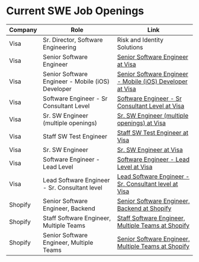 # Current SWE Job Openings

| Company          | Role               | Link                           |
|------------------|--------------------|--------------------------------|
| Visa |  Sr. Director, Software Engineering | Risk and Identity Solutions  | [ Sr. Director, Software Engineering | Risk and Identity Solutions  at Visa](https://corporate.visa.com/en/jobs/REF033799W) |
| Visa |  Senior Software Engineer  | [ Senior Software Engineer  at Visa](https://corporate.visa.com/en/jobs/REF68979J) |
| Visa |  Senior Software Engineer - Mobile (iOS) Developer  | [ Senior Software Engineer - Mobile (iOS) Developer  at Visa](https://corporate.visa.com/en/jobs/REF036626W) |
| Visa |  Software Engineer - Sr Consultant Level  | [ Software Engineer - Sr Consultant Level  at Visa](https://corporate.visa.com/en/jobs/REF036864W) |
| Visa |  Sr. SW Engineer (multiple openings)  | [ Sr. SW Engineer (multiple openings)  at Visa](https://corporate.visa.com/en/jobs/REF67290Y) |
| Visa |  Staff SW Test Engineer  | [ Staff SW Test Engineer  at Visa](https://corporate.visa.com/en/jobs/REF70419F) |
| Visa |  Sr. SW Engineer  | [ Sr. SW Engineer  at Visa](https://corporate.visa.com/en/jobs/REF70332M) |
| Visa |  Software Engineer - Lead Level  | [ Software Engineer - Lead Level  at Visa](https://corporate.visa.com/en/jobs/REF035198W) |
| Visa |  Lead Software Engineer - Sr. Consultant level  | [ Lead Software Engineer - Sr. Consultant level  at Visa](https://corporate.visa.com/en/jobs/REF034653W) |
| Shopify | Senior Software Engineer, Backend | [Senior Software Engineer, Backend at Shopify](/careers/senior-software-engineer--backend_66ef3ee0-0965-40d2-81e5-138bb2427da3) |
| Shopify | Staff Software Engineer, Multiple Teams | [Staff Software Engineer, Multiple Teams at Shopify](/careers/staff-software-engineer--multiple-teams_63a8f3e7-f15a-4fca-8187-4afa08a3ca71) |
| Shopify | Senior Software Engineer, Multiple Teams | [Senior Software Engineer, Multiple Teams at Shopify](/careers/senior-software-engineer--multiple-teams_6cdebe7e-fabb-425d-a042-9e7ff3549f12) |